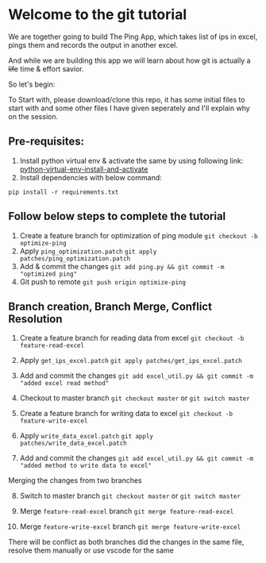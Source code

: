 # Welcome to the git tutorial

We are together going to build The Ping App, which takes list of ips in excel, pings them and records the output in another excel.

And while we are building this app we will learn about how git is actually a <del>life</del> time & effort savior.

So let's begin:

To Start with, please download/clone this repo, it has some initial files to start with and some other files I have given seperately and I'll explain why on the session.

## Pre-requisites:
1. Install python virtual env & activate the same by using following link: [python-virtual-env-install-and-activate](https://www.geeksforgeeks.org/creating-python-virtual-environment-windows-linux/)
2. Install dependencies with below command:
```
pip install -r requirements.txt
```

## Follow below steps to complete the tutorial

1. Create a feature branch for optimization of ping module
`git checkout -b optimize-ping`
2. Apply `ping_optimization.patch`
`git apply patches/ping_optimization.patch`
3. Add & commit the changes
`git add ping.py && git commit -m "optimized ping"`
4. Git push to remote
`git push origin optimize-ping`

## Branch creation, Branch Merge, Conflict Resolution
1. Create a feature branch for reading data from excel
`git checkout -b feature-read-excel`
2. Apply `get_ips_excel.patch`
`git apply patches/get_ips_excel.patch`
3. Add and commit the changes
`git add excel_util.py && git commit -m "added excel read method"`
4. Checkout to master branch
`git checkout master` or `git switch master`

5. Create a feature branch for writing data to excel
`git checkout -b feature-write-excel`
6. Apply `write_data_excel.patch`
`git apply patches/write_data_excel.patch`
7. Add and commit the changes
`git add excel_util.py && git commit -m "added method to write data to excel"`

Merging the changes from two branches

8. Switch to master branch
`git checkout master` or `git switch master`

9. Merge `feature-read-excel` branch
`git merge feature-read-excel`

10. Merge `feature-write-excel` branch
`git merge feature-write-excel`

There will be conflict as both branches did the changes in the same file, resolve them manually or use vscode for the same

